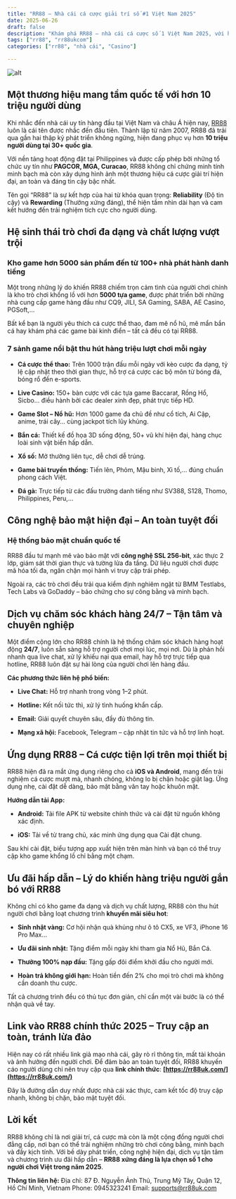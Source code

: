 ```yaml
---
title: "RR88 – Nhà cái cá cược giải trí số #1 Việt Nam 2025"
date: 2025-06-26
draft: false
description: "Khám phá RR88 – nhà cái cá cược số 1 Việt Nam 2025, với hơn 5000 game từ 100+ nhà phát hành, bảo mật cao, ưu đãi khủng và hỗ trợ 24/7."
tags: ["rr88", "rr88ukcom"]
categories: ["rr88", "nhà cái", "Casino"]

---
```

![alt](https://rr88uk.com/wp-content/uploads/2025/06/banner.webp)


## Một thương hiệu mang tầm quốc tế với hơn 10 triệu người dùng

Khi nhắc đến nhà cái uy tín hàng đầu tại Việt Nam và châu Á hiện nay, [RR88](https://rr88uk.com/) luôn là cái tên được nhắc đến đầu tiên. Thành lập từ năm 2007, RR88 đã trải qua gần hai thập kỷ phát triển không ngừng, hiện đang phục vụ hơn **10 triệu người dùng tại 30+ quốc gia**.

Với nền tảng hoạt động đặt tại Philippines và được cấp phép bởi những tổ chức uy tín như **PAGCOR, MGA, Curacao**, RR88 không chỉ chứng minh tính minh bạch mà còn xây dựng hình ảnh một thương hiệu cá cược giải trí hiện đại, an toàn và đáng tin cậy bậc nhất.

Tên gọi “RR88” là sự kết hợp của hai từ khóa quan trọng: **Reliability** (Độ tin cậy) và **Rewarding** (Thưởng xứng đáng), thể hiện tầm nhìn dài hạn và cam kết hướng đến trải nghiệm tích cực cho người dùng.

## Hệ sinh thái trò chơi đa dạng và chất lượng vượt trội

### Kho game hơn 5000 sản phẩm đến từ 100+ nhà phát hành danh tiếng

Một trong những lý do khiến RR88 chiếm trọn cảm tình của người chơi chính là kho trò chơi khổng lồ với hơn **5000 tựa game**, được phát triển bởi những nhà cung cấp game hàng đầu như CQ9, JILI, SA Gaming, SABA, AE Casino, PGSoft,…

Bất kể bạn là người yêu thích cá cược thể thao, đam mê nổ hũ, mê mẩn bắn cá hay khám phá các game bài kinh điển – tất cả đều có tại RR88.

### 7 sảnh game nổi bật thu hút hàng triệu lượt chơi mỗi ngày

*   **Cá cược thể thao:** Trên 1000 trận đấu mỗi ngày với kèo cược đa dạng, tỷ lệ cập nhật theo thời gian thực, hỗ trợ cá cược các bộ môn từ bóng đá, bóng rổ đến e-sports.
    
*   **Live Casino:** 150+ bàn cược với các tựa game Baccarat, Rồng Hổ, Sicbo… điều hành bởi các dealer xinh đẹp, phát trực tiếp HD.
    
*   **Game Slot – Nổ hũ:** Hơn 1000 game đa chủ đề như cổ tích, Ai Cập, anime, trái cây… cùng jackpot tích lũy khủng.
    
*   **Bắn cá:** Thiết kế đồ họa 3D sống động, 50+ vũ khí hiện đại, hàng chục loài sinh vật biển hấp dẫn.
    
*   **Xổ số:** Mở thưởng liên tục, dễ chơi dễ trúng.
    
*   **Game bài truyền thống:** Tiến lên, Phỏm, Mậu binh, Xì tố,… đúng chuẩn phong cách Việt.
    
*   **Đá gà:** Trực tiếp từ các đấu trường danh tiếng như SV388, S128, Thomo, Philippines, Peru,…
    

## Công nghệ bảo mật hiện đại – An toàn tuyệt đối

### Hệ thống bảo mật chuẩn quốc tế

RR88 đầu tư mạnh mẽ vào bảo mật với **công nghệ SSL 256-bit**, xác thực 2 lớp, giám sát thời gian thực và tường lửa đa tầng. Dữ liệu người chơi được mã hóa tối đa, ngăn chặn mọi hành vi truy cập trái phép.

Ngoài ra, các trò chơi đều trải qua kiểm định nghiêm ngặt từ BMM Testlabs, Tech Labs và GoDaddy – bảo chứng cho sự công bằng và minh bạch.

## Dịch vụ chăm sóc khách hàng 24/7 – Tận tâm và chuyên nghiệp

Một điểm cộng lớn cho RR88 chính là hệ thống chăm sóc khách hàng hoạt động **24/7**, luôn sẵn sàng hỗ trợ người chơi mọi lúc, mọi nơi. Dù là phản hồi nhanh qua live chat, xử lý khiếu nại qua email, hay hỗ trợ trực tiếp qua hotline, RR88 luôn đặt sự hài lòng của người chơi lên hàng đầu.

**Các phương thức liên hệ phổ biến:**

*   **Live Chat:** Hỗ trợ nhanh trong vòng 1–2 phút.
    
*   **Hotline:** Kết nối tức thì, xử lý tình huống khẩn cấp.
    
*   **Email:** Giải quyết chuyên sâu, đầy đủ thông tin.
    
*   **Mạng xã hội:** Facebook, Telegram – cập nhật tin tức và hỗ trợ linh hoạt.
    

## Ứng dụng RR88 – Cá cược tiện lợi trên mọi thiết bị

RR88 hiện đã ra mắt ứng dụng riêng cho cả **iOS và Android**, mang đến trải nghiệm cá cược mượt mà, nhanh chóng, không lo bị chặn hoặc giật lag. Ứng dụng nhẹ, cài đặt dễ dàng, bảo mật bằng vân tay hoặc khuôn mặt.

**Hướng dẫn tải App:**

*   **Android:** Tải file APK từ website chính thức và cài đặt từ nguồn không xác định.
    
*   **iOS:** Tải về từ trang chủ, xác minh ứng dụng qua Cài đặt chung.
    

Sau khi cài đặt, biểu tượng app xuất hiện trên màn hình và bạn có thể truy cập kho game khổng lồ chỉ bằng một chạm.

## Ưu đãi hấp dẫn – Lý do khiến hàng triệu người gắn bó với RR88

Không chỉ có kho game đa dạng và dịch vụ chất lượng, RR88 còn thu hút người chơi bằng loạt chương trình **khuyến mãi siêu hot**:

*   **Sinh nhật vàng:** Cơ hội nhận quà khủng như ô tô CX5, xe VF3, iPhone 16 Pro Max…
    
*   **Ưu đãi sinh nhật:** Tặng điểm mỗi ngày khi tham gia Nổ Hũ, Bắn Cá.
    
*   **Thưởng 100% nạp đầu:** Tặng gấp đôi điểm khởi đầu cho người mới.
    
*   **Hoàn trả không giới hạn:** Hoàn tiền đến 2% cho mọi trò chơi mà không cần doanh thu cược.
    

Tất cả chương trình đều có thủ tục đơn giản, chỉ cần một vài bước là có thể nhận quà về tay.

## Link vào RR88 chính thức 2025 – Truy cập an toàn, tránh lừa đảo

Hiện nay có rất nhiều link giả mạo nhà cái, gây rò rỉ thông tin, mất tài khoản và ảnh hưởng đến người chơi. Để đảm bảo an toàn tuyệt đối, RR88 khuyến cáo người dùng chỉ nên truy cập qua **link chính thức**: **[https://rr88uk.com/](https://rr88uk.com/)**

Đây là đường dẫn duy nhất được nhà cái xác thực, cam kết tốc độ truy cập nhanh, không bị chặn, bảo mật tuyệt đối.

## Lời kết

RR88 không chỉ là nơi giải trí, cá cược mà còn là một cộng đồng người chơi đẳng cấp, nơi bạn có thể trải nghiệm những trò chơi công bằng, minh bạch và đầy kịch tính. Với bề dày phát triển, công nghệ hiện đại, dịch vụ tận tâm và chương trình ưu đãi hấp dẫn – **RR88 xứng đáng là lựa chọn số 1 cho người chơi Việt trong năm 2025**.

**Thông tin liên hệ:**
Địa chỉ: 87 Đ. Nguyễn Ảnh Thủ, Trung Mỹ Tây, Quận 12, Hồ Chí Minh, Vietnam
Phone: 0945323241
Email: supports@rr88uk.com